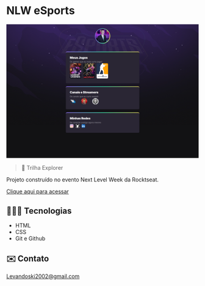 # NLW eSports

![preview](./.github/preview.png)

> 💜 Trilha Explorer

Projeto construído no evento Next Level Week da Rocktseat.

[Clique aqui para acessar](
    https://marcos3110.github.io/Rocket-NWL/
)

## 🧑🏻‍💻 Tecnologias

- HTML
- CSS
- Git e Github
  
## ✉️ Contato

Levandoski2002@gmail.com